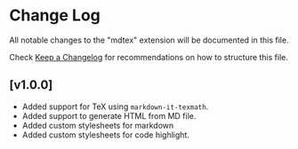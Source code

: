 # Change Log

All notable changes to the "mdtex" extension will be documented in this file.

Check [Keep a Changelog](http://keepachangelog.com/) for recommendations on how to structure this file.

## [v1.0.0]

- Added support for TeX using `markdown-it-texmath`.
- Added support to generate HTML from MD file.
- Added custom stylesheets for markdown
- Added custom stylesheets for code highlight.
